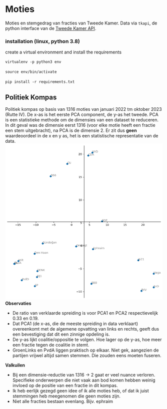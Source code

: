 # Moties

Moties en stemgedrag van fracties van Tweede Kamer. Data via `tkapi`, de python interface van de [Tweede Kamer API](https://www.tweedekamer.nl/kamerstukken/open_data).



### installation (linux, python 3.8)

create a virtual environment and install the requirements

    virtualenv -p python3 env
    
    source env/bin/activate

    pip install -r requirements.txt

## Politiek Kompas
Politiek kompas op basis van 1316 moties van januari 2022 tm oktober 2023 (Rutte IV). De x-as is het eerste PCA component, de y-as het tweede. PCA is een statistieke methode om de dimensies van een dataset te reduceren. In dit geval was de dimensie eerst 1316 (voor elke motie heeft een fractie een stem uitgebracht), na PCA is de dimensie 2. Er zit dus **geen** waardeoordeel in de x en y as, het is een statistische representatie van de data.
![Politiek compass](./plots/compass.png)**Observaties**
* De ratio van verklaarde spreiding is voor PCA1 en PCA2 respectievelijk 0.33 en 0.19. 
* Dat PCA1 (de x-as, die de meeste spreiding in data verklaart) overeenkomt met de algemene opvatting van links en rechts, geeft dus een bevestiging dat dit een zinnige opdeling is.
* De y-as lijkt coalitie/oppositie te volgen. Hoe lager op de y-as, hoe meer een fractie tegen de coalitie in stemt.
* GroenLinks en PvdA liggen praktisch op elkaar. Niet gek, aangezien de partijen vrijwel altijd samen stemmen. Die zouden eens moeten fuseren. 

**Valkuilen**
* Bij een dimensie-reductie van 1316 -> 2 gaat er veel nuance verloren. Specifieke onderwerpen die niet vaak aan bod komen hebben weinig invloed op de positie van een fractie in dit kompas. 
* Ik heb eerlijk gezegd geen idee of ik alle moties heb, of dat ik juist stemmingen heb meegenomen die geen moties zijn.
* Niet alle fracties bestaan evenlang. Bijv. ephraim 